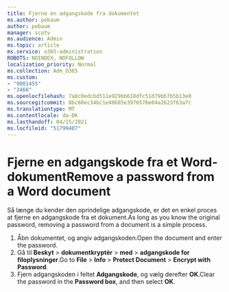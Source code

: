 ```yaml
---
title: Fjerne en adgangskode fra dokumentet
ms.author: pebaum
author: pebaum
manager: scotv
ms.audience: Admin
ms.topic: article
ms.service: o365-administration
ROBOTS: NOINDEX, NOFOLLOW
localization_priority: Normal
ms.collection: Adm_O365
ms.custom:
- "9001455"
- "3466"
ms.openlocfilehash: 7a8c0edcbd511e929bb618dfc51d79bb7b5b13e0
ms.sourcegitcommit: 8bc60ec34bc1e40685e3976576e04a2623f63a7c
ms.translationtype: MT
ms.contentlocale: da-DK
ms.lasthandoff: 04/15/2021
ms.locfileid: "51799407"
---
```

# <a name="remove-a-password-from-a-word-document"></a><span data-ttu-id="8d5fc-102">Fjerne en adgangskode fra et Word-dokument</span><span class="sxs-lookup"><span data-stu-id="8d5fc-102">Remove a password from a Word document</span></span>

<span data-ttu-id="8d5fc-103">Så længe du kender den oprindelige adgangskode, er det en enkel proces at fjerne en adgangskode fra et dokument.</span><span class="sxs-lookup"><span data-stu-id="8d5fc-103">As long as you know the original password, removing a password from a document is a simple process.</span></span>

1. <span data-ttu-id="8d5fc-104">Åbn dokumentet, og angiv adgangskoden.</span><span class="sxs-lookup"><span data-stu-id="8d5fc-104">Open the document and enter the password.</span></span>
2. <span data-ttu-id="8d5fc-105">Gå til **Beskyt**  >  **dokumentkryptér**  >  **med**  >  **adgangskode for filoplysninger**.</span><span class="sxs-lookup"><span data-stu-id="8d5fc-105">Go to **File** > **Info** > **Protect Document** > **Encrypt with Password**.</span></span>
3. <span data-ttu-id="8d5fc-106">Fjern adgangskoden i feltet **Adgangskode**, og vælg derefter **OK**.</span><span class="sxs-lookup"><span data-stu-id="8d5fc-106">Clear the password in the **Password box**, and then select **OK**.</span></span>